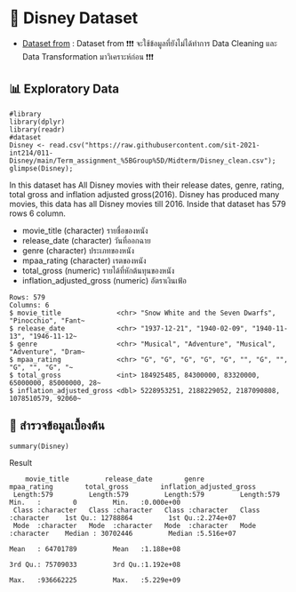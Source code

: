 # 🎯 Disney Dataset
 -  [Dataset from](./Disney_original.csv) : Dataset from
    ❗❗❗ จะใช้ข้อมูลที่ยังไม่ได้ทำการ Data Cleaning และ Data Transformation มาวิเคราะห์ก่อน ❗❗❗

## 📊 Exploratory Data 

```{R}
#library
library(dplyr)
library(readr)
#dataset
Disney <- read.csv("https://raw.githubusercontent.com/sit-2021-int214/011-Disney/main/Term_assignment_%5BGroup%5D/Midterm/Disney_clean.csv");
glimpse(Disney);
```
In this dataset has All Disney movies with their release dates, genre, rating, total gross and inflation adjusted gross(2016).
Disney has produced many movies, this data has all Disney movies till 2016. Inside that dataset has 579 rows 6 column.
- movie_title (character) รายชื่อของหนัง
- release_date (character) วันที่ออกฉาย
- genre (character) ประเภทของหนัง
- mpaa_rating (character) เรตของหนัง
- total_gross (numeric) รายได้ที่หักต้นทุนของหนัง
- inflation_adjusted_gross (numeric) อัตราเงินเฟ้อ

```{R}
Rows: 579
Columns: 6
$ movie_title              <chr> "Snow White and the Seven Dwarfs", "Pinocchio", "Fant~
$ release_date             <chr> "1937-12-21", "1940-02-09", "1940-11-13", "1946-11-12~
$ genre                    <chr> "Musical", "Adventure", "Musical", "Adventure", "Dram~
$ mpaa_rating              <chr> "G", "G", "G", "G", "G", "", "G", "", "G", "", "G", "~
$ total_gross              <int> 184925485, 84300000, 83320000, 65000000, 85000000, 28~
$ inflation_adjusted_gross <dbl> 5228953251, 2188229052, 2187090808, 1078510579, 92060~
```

## 🔎 สำรวจข้อมูลเบื้องต้น 
```{R}
summary(Disney)
```
Result
```
    movie_title         release_date        genre             mpaa_rating        total_gross        inflation_adjusted_gross
 Length:579         Length:579         Length:579         Length:579          Min.   :        0         Min.   :0.000e+00
 Class :character   Class :character   Class :character   Class :character    1st Qu.: 12788864         1st Qu.:2.274e+07
 Mode  :character   Mode  :character   Mode  :character   Mode  :character    Median : 30702446         Median :5.516e+07
                                                                              Mean   : 64701789         Mean   :1.188e+08
                                                                              3rd Qu.: 75709033         3rd Qu.:1.192e+08
                                                                              Max.   :936662225         Max.   :5.229e+09
```




